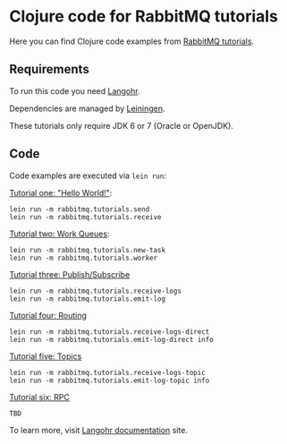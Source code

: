 # Clojure code for RabbitMQ tutorials

Here you can find Clojure code examples from
[RabbitMQ tutorials](http://www.rabbitmq.com/getstarted.html).

## Requirements

To run this code you need [Langohr](http://clojurerabbitmq.info).

Dependencies are managed by [Leiningen](http://leiningen.org).

These tutorials only require JDK 6 or 7 (Oracle or OpenJDK).

## Code

Code examples are executed via `lein run`:

[Tutorial one: "Hello World!"](http://www.rabbitmq.com/tutorial-one-java.html):

    lein run -m rabbitmq.tutorials.send
    lein run -m rabbitmq.tutorials.receive

[Tutorial two: Work Queues](http://www.rabbitmq.com/tutorial-two-java.html):

    lein run -m rabbitmq.tutorials.new-task
    lein run -m rabbitmq.tutorials.worker

[Tutorial three: Publish/Subscribe](http://www.rabbitmq.com/tutorial-three-java.html)

    lein run -m rabbitmq.tutorials.receive-logs
    lein run -m rabbitmq.tutorials.emit-log

[Tutorial four: Routing](http://www.rabbitmq.com/tutorial-four-java.html)

    lein run -m rabbitmq.tutorials.receive-logs-direct
    lein run -m rabbitmq.tutorials.emit-log-direct info

[Tutorial five: Topics](http://www.rabbitmq.com/tutorial-five-java.html)

    lein run -m rabbitmq.tutorials.receive-logs-topic
    lein run -m rabbitmq.tutorials.emit-log-topic info

[Tutorial six: RPC](http://www.rabbitmq.com/tutorial-six-java.html)

    TBD

To learn more, visit [Langohr documentation](http://clojurerabbitmq.info) site.
